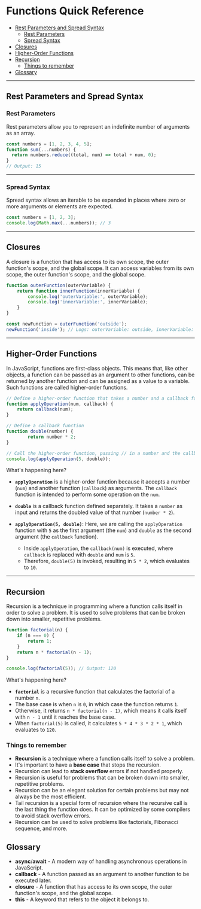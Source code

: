 # Functions Quick Reference

- [Rest Parameters and Spread Syntax](#rest-parameters-and-spread-syntax)
  - [Rest Parameters](#rest-parameters)
  - [Spread Syntax](#spread-syntax)
- [Closures](#closures)
- [Higher-Order Functions](#higher-order-functions)
- [Recursion](#recursion)
  - [Things to remember](#things-to-remember)
- [Glossary](#glossary)

<hr>

## Rest Parameters and Spread Syntax

### Rest Parameters

Rest parameters allow you to represent an indefinite number of arguments as an array.

```js
const numbers = [1, 2, 3, 4, 5];
function sum(...numbers) {
  return numbers.reduce((total, num) => total + num, 0);
}
// Output: 15
```
<hr>

### Spread Syntax

Spread syntax allows an iterable to be expanded in places where zero or more arguments or elements are expected.

```js
const numbers = [1, 2, 3];
console.log(Math.max(...numbers)); // 3
```
<hr>

## Closures

A closure is a function that has access to its own scope, the outer function's scope,
and the global scope. It can access variables from its own scope, the outer function's
scope, and the global scope.

```js
function outerFunction(outerVariable) {
    return function innerFunction(innerVariable) {
        console.log('outerVariable:', outerVariable);
        console.log('innerVariable:', innerVariable);
    }
}

const newFunction = outerFunction('outside');
newFunction('inside'); // Logs: outerVariable: outside, innerVariable: inside
```
<hr>

## Higher-Order Functions

In JavaScript, functions are first-class objects. This means that, like other objects, a
function can be passed as an argument to other functions, can be returned by another
function and can be assigned as a value to a variable. Such functions are called
higher-order functions.

```js
// Define a higher-order function that takes a number and a callback function
function applyOperation(num, callback) {
    return callback(num);
}

// Define a callback function
function double(number) {
        return number * 2;
}

// Call the higher-order function, passing // in a number and the callback function
console.log(applyOperation(5, double));  
```

<question>What's happening here?</question>

- **`applyOperation`** is a higher-order function because it accepts a number (`num`)
  and another function (`callback`) as arguments. The `callback` function is intended to
  perform some operation on the `num`.
- **`double`** is a callback function defined separately. It takes a `number` as input
  and returns the doubled value of that number (`number * 2`).

- **`applyOperation(5, double)`**: Here, we are calling the `applyOperation` function
  with `5` as the first argument (the `num`) and `double` as the second argument (the
  `callback` function). 
  - Inside `applyOperation`, the `callback(num)` is executed, where `callback` is replaced
    with `double` and `num` is `5`.
  - Therefore, `double(5)` is invoked, resulting in `5 * 2`, which evaluates to `10`.
<hr>

## Recursion

Recursion is a technique in programming where a function calls itself in order to solve
a problem. It is used to solve problems that can be broken down into smaller, repetitive
problems.

```js
function factorial(n) {
    if (n === 0) {
        return 1;
    }
    return n * factorial(n - 1);
}

console.log(factorial(5)); // Output: 120
```

<question>What's happening here?</question>

- **`factorial`** is a recursive function that calculates the factorial of a number `n`.
- The base case is when `n` is `0`, in which case the function returns `1`.
- Otherwise, it returns `n * factorial(n - 1)`, which means it calls itself with `n - 1`
  until it reaches the base case.
- When `factorial(5)` is called, it calculates `5 * 4 * 3 * 2 * 1`, which evaluates to `120`.

### Things to remember

- **Recursion** is a technique where a function calls itself to solve a problem.
- It's important to have a **base case** that stops the recursion.
- Recursion can lead to **stack overflow** errors if not handled properly.
- Recursion is useful for problems that can be broken down into smaller, repetitive problems.
- Recursion can be an elegant solution for certain problems but may not always be the most efficient.
- Tail recursion is a special form of recursion where the recursive call is the last thing the function does. It can be optimized by some compilers to avoid stack overflow errors.
- Recursion can be used to solve problems like factorials, Fibonacci sequence, and more.

## Glossary

- **async**/**await** - A modern way of handling asynchronous operations in JavaScript.
- **callback** - A function passed as an argument to another function to be executed later.
- **closure** - A function that has access to its own scope, the outer function's scope, and the global scope.
- **this** - A keyword that refers to the object it belongs to.
